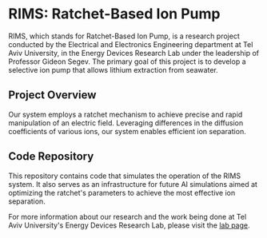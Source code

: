 # RIMS: Ratchet-Based Ion Pump

RIMS, which stands for Ratchet-Based Ion Pump, is a research project conducted by the Electrical and Electronics Engineering department at Tel Aviv University, in the Energy Devices Research Lab under the leadership of Professor Gideon Segev. 
The primary goal of this project is to develop a selective ion pump that allows lithium extraction from seawater.

## Project Overview

Our system employs a ratchet mechanism to achieve precise and rapid manipulation of an electric field.
Leveraging differences in the diffusion coefficients of various ions, our system enables efficient ion separation. 

## Code Repository

This repository contains code that simulates the operation of the RIMS system. It also serves as an infrastructure for future AI simulations aimed at optimizing the ratchet's parameters to achieve the most effective ion separation.

For more information about our research and the work being done at Tel Aviv University's Energy Devices Research Lab, please visit the [lab page](https://www.edlab.sites.tau.ac.il/research).
